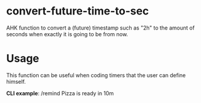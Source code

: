 # convert-future-time-to-sec
AHK function to convert a (future) timestamp such as "2h" to the amount of seconds when exactly it is going to be from now.


# Usage
This function can be useful when coding timers that the user can define himself.

**CLI example**: /remind Pizza is ready in 10m
